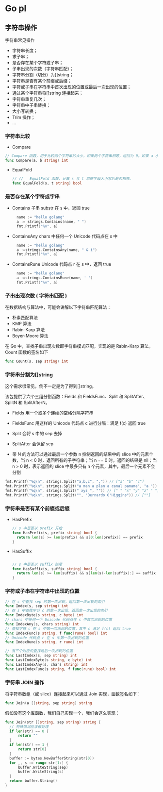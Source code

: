 # Go pl



## 字符串操作

字符串常见操作

- 字符串长度；
- 求子串；
- 是否存在某个字符或子串；
- 子串出现的次数（字符串匹配）；
- 字符串分割（切分）为[]string；
- 字符串是否有某个前缀或后缀；
- 字符或子串在字符串中首次出现的位置或最后一次出现的位置；
- 通过某个字符串将[]string 连接起来；
- 字符串重复几次；
- 字符串中子串替换；
- 大小写转换；
- Trim 操作；
- ...

### 字符串比较

-  Compare 

  ```go
  // Compare 函数，用于比较两个字符串的大小，如果两个字符串相等，返回为 0。如果 a 小于 b ，返回 -1 ，反之返回 1 。不推荐使用这个函数，直接使用 == != > < >= <= 等一系列运算符更加直观。
  func Compare(a, b string) int 
  
  ```

- EqualFold 

  ```go
  // //   EqualFold 函数，计算 s 与 t 忽略字母大小写后是否相等。
  func EqualFold(s, t string) bool
  
  ```


### 是否存在某个字符或字串

- Contains  子串 substr 在 s 中，返回 true

  ```go
  	name := "hello golang"
  	a := strings.Contains(name, " ")
  	fmt.Printf("%v", a)
  
  ```

- ContainsAny chars 中任何一个 Unicode 代码点在 s 中

  ```go
  	name := "hello golang"
  	a :=strings.ContainsAny(name, " & i")
  	fmt.Printf("%v", a)
  ```

- ContainsRune Unicode 代码点 r 在 s 中，返回 true

  ```go
  	name := "hello golang"
  	a :=strings.ContainsRune(name, ' ')
  	fmt.Printf("%v", a)
  ```


### 子串出现次数 ( 字符串匹配 )

在数据结构与算法中，可能会讲解以下字符串匹配算法：

- 朴素匹配算法
- KMP 算法
- Rabin-Karp 算法
- Boyer-Moore 算法

在 Go 中，查找子串出现次数即字符串模式匹配，实现的是 Rabin-Karp 算法。Count 函数的签名如下

```go
func Count(s, sep string) int
```

### 字符串分割为[]string

这个需求很常见，倒不一定是为了得到[]string。

该包提供了六个三组分割函数：Fields 和 FieldsFunc、Split 和 SplitAfter、SplitN 和 SplitAfterN。

- Fields 用一个或多个连续的空格分隔字符串
- FieldsFunc 用这样的 Unicode 代码点 c 进行分隔：满足 f(c) 返回 true

- Split 会将 s 中的 sep 去掉
- SplitAfter 会保留 sep
- 带 N 的方法可以通过最后一个参数 n 控制返回的结果中的 slice 中的元素个数，当 n < 0 时，返回所有的子字符串；当 n == 0 时，返回的结果是 nil；当 n > 0 时，表示返回的 slice 中最多只有 n 个元素，其中，最后一个元素不会分割

```go
fmt.Printf("%q\n", strings.Split("a,b,c", ",")) // ["a" "b" "c"]
fmt.Printf("%q\n", strings.Split("a man a plan a canal panama", "a ")) // ["" "man " "plan " "canal panama"]
fmt.Printf("%q\n", strings.Split(" xyz ", "")) // [" " "x" "y" "z" " "]
fmt.Printf("%q\n", strings.Split("", "Bernardo O'Higgins")) // [""]
```

### 	字符串是否有某个前缀或后缀

- HasPrefix

  ```go
  // s 中是否以 prefix 开始
  func HasPrefix(s, prefix string) bool {
    return len(s) >= len(prefix) && s[0:len(prefix)] == prefix
  }
  ```

- HasSuffix

  ```go
  
  // s 中是否以 suffix 结尾
  func HasSuffix(s, suffix string) bool {
    return len(s) >= len(suffix) && s[len(s)-len(suffix):] == suffix
  }
  ```

### 字符或子串在字符串中出现的位置

```go
// 在 s 中查找 sep 的第一次出现，返回第一次出现的索引
func Index(s, sep string) int
// 在 s 中查找字节 c 的第一次出现，返回第一次出现的索引
func IndexByte(s string, c byte) int
// chars 中任何一个 Unicode 代码点在 s 中首次出现的位置
func IndexAny(s, chars string) int
// 查找字符 c 在 s 中第一次出现的位置，其中 c 满足 f(c) 返回 true
func IndexFunc(s string, f func(rune) bool) int
// Unicode 代码点 r 在 s 中第一次出现的位置
func IndexRune(s string, r rune) int

// 有三个对应的查找最后一次出现的位置
func LastIndex(s, sep string) int
func LastIndexByte(s string, c byte) int
func LastIndexAny(s, chars string) int
func LastIndexFunc(s string, f func(rune) bool) int
```

### 字符串 JOIN 操作

将字符串数组（或 slice）连接起来可以通过 Join 实现，函数签名如下：

```go
func Join(a []string, sep string) string
```

假如没有这个库函数，我们自己实现一个，我们会这么实现：

```go
func Join(str []string, sep string) string {
  // 特殊情况应该做处理
  if len(str) == 0 {
      return ""
  }
  if len(str) == 1 {
      return str[0]
  }
  buffer := bytes.NewBufferString(str[0])
  for _, s := range str[1:] {
      buffer.WriteString(sep)
      buffer.WriteString(s)
  }
  return buffer.String()
}
```
